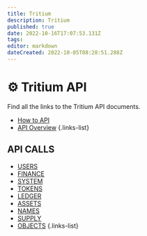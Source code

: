 ```yaml
---
title: Tritium
description: Tritium
published: true
date: 2022-10-16T17:07:53.131Z
tags: 
editor: markdown
dateCreated: 2022-10-05T08:28:51.288Z
---
```


# ⚙ Tritium API
Find all the links to the Tritium API documents.

- [How to API](/en/tritium/how-to-api-tritium)
- [API Overview](/en/tritium/tritium-api-overview)
{.links-list}

## API CALLS
- [USERS](/en/tritium/users)
- [FINANCE](/en/tritium/finance)
- [SYSTEM](/en/tritium/system)
- [TOKENS](/en/tritium/tokens)
- [LEDGER](/en/tritium/ledger)
- [ASSETS](/en/tritium/assets)
- [NAMES](/en/tritium/names)
- [SUPPLY](/en/tritium/supply)
- [OBJECTS](/en/tritium/objects)
{.links-list}